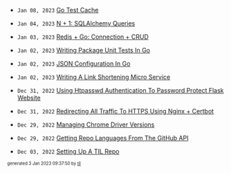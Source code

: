 
* <code>Jan 08, 2023</code> [Go Test Cache](docs/2023-01-08T14-21-00-go-test-cache.md)

* <code>Jan 04, 2023</code> [N + 1: SQLAlchemy Queries](2023-01-04T11-21-32-n-and-1-queries.md)

* <code>Jan 03, 2023</code> [Redis + Go: Connection + CRUD](2023-01-03T15-42-31-redis-and-go-connection-and-crud.md)

* <code>Jan 02, 2023</code> [Writing Package Unit Tests In Go](2023-01-02T18-49-38-writing-package-unit-tests-in-go.md)

* <code>Jan 02, 2023</code> [JSON Configuration In Go](2023-01-02T18-27-22-json-configuration-in-go.md)

* <code>Jan 02, 2023</code> [Writing A Link Shortening Micro Service](2023-01-02T14-28-08-writing-a-link-shortening-micro-service.md)

* <code>Dec 31, 2022</code> [Using Htpasswd Authentication To Password Protect Flask Website](2022-12-31T10-44-30-using-htpasswd-authentication-to-password-protect-flask-website.md)

* <code>Dec 31, 2022</code> [Redirecting All Traffic To HTTPS Using Nginx + Certbot](2022-12-31T10-34-48-redirecting-all-traffic-to-https-using-nginx-+-certbot.md)

* <code>Dec 29, 2022</code> [Managing Chrome Driver Versions](2022-12-29T16-27-12-managing-chrome-driver-versions.md)

* <code>Dec 29, 2022</code> [Getting Repo Languages From The GitHub API](2022-12-29T13-47-57-getting-repo-languages-from-the-github-api.md)

* <code>Dec 03, 2022</code> [Setting Up A TIL Repo](2022-12-03T02-07-49-setting-up-a-til-repo.md)


<sup><sub>generated 3 Jan 2023 09:37:50 by <a href='https://github.com/senorprogrammer/til'>til</a></sub></sup>
